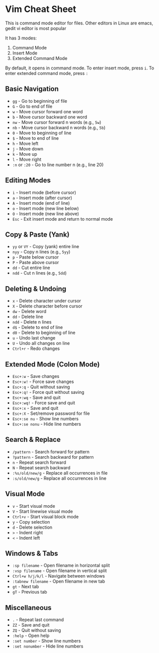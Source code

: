 # Vim Cheat Sheet

This is command mode editor for files. Other editors in Linux are emacs, gedit
vi editor is most popular

It has 3 modes:

1. Command Mode
2. Insert Mode
3. Extended Command Mode

By default, it opens in command mode. To enter insert mode, press `i`. To enter extended command mode, press `:`

## Basic Navigation

- `gg` - Go to beginning of file
- `G` - Go to end of file
- `w` - Move cursor forward one word
- `b` - Move cursor backward one word
- `nw` - Move cursor forward n words (e.g., `5w`)
- `nb` - Move cursor backward n words (e.g., `5b`)
- `0` - Move to beginning of line
- `$` - Move to end of line
- `h` - Move left
- `j` - Move down
- `k` - Move up
- `l` - Move right
- `:n` or `:20` - Go to line number n (e.g., line 20)

## Editing Modes

- `i` - Insert mode (before cursor)
- `a` - Insert mode (after cursor)
- `A` - Insert mode (end of line)
- `o` - Insert mode (new line below)
- `O` - Insert mode (new line above)
- `Esc` - Exit insert mode and return to normal mode

## Copy & Paste (Yank)

- `yy` or `VY` - Copy (yank) entire line
- `nyy` - Copy n lines (e.g., `5yy`)
- `p` - Paste below cursor
- `P` - Paste above cursor
- `dd` - Cut entire line
- `ndd` - Cut n lines (e.g., `5dd`)

## Deleting & Undoing

- `x` - Delete character under cursor
- `X` - Delete character before cursor
- `dw` - Delete word
- `dd` - Delete line
- `ndd` - Delete n lines
- `d$` - Delete to end of line
- `d0` - Delete to beginning of line
- `u` - Undo last change
- `U` - Undo all changes on line
- `Ctrl+r` - Redo changes

## Extended Mode (Colon Mode)

- `Esc+:w` - Save changes
- `Esc+:w!` - Force save changes
- `Esc+:q` - Quit without saving
- `Esc+:q!` - Force quit without saving
- `Esc+:wq` - Save and quit
- `Esc+:wq!` - Force save and quit
- `Esc+:x` - Save and quit
- `Esc+:X` - Set/remove password for file
- `Esc+:se nu` - Show line numbers
- `Esc+:se nonu` - Hide line numbers

## Search & Replace

- `/pattern` - Search forward for pattern
- `?pattern` - Search backward for pattern
- `n` - Repeat search forward
- `N` - Repeat search backward
- `:%s/old/new/g` - Replace all occurrences in file
- `:s/old/new/g` - Replace all occurrences in line

## Visual Mode

- `v` - Start visual mode
- `V` - Start linewise visual mode
- `Ctrl+v` - Start visual block mode
- `y` - Copy selection
- `d` - Delete selection
- `>` - Indent right
- `<` - Indent left

## Windows & Tabs

- `:sp filename` - Open filename in horizontal split
- `:vsp filename` - Open filename in vertical split
- `Ctrl+w h/j/k/l` - Navigate between windows
- `:tabnew filename` - Open filename in new tab
- `gt` - Next tab
- `gT` - Previous tab

## Miscellaneous

- `.` - Repeat last command
- `ZZ` - Save and quit
- `ZQ` - Quit without saving
- `:help` - Open help
- `:set number` - Show line numbers
- `:set nonumber` - Hide line numbers
